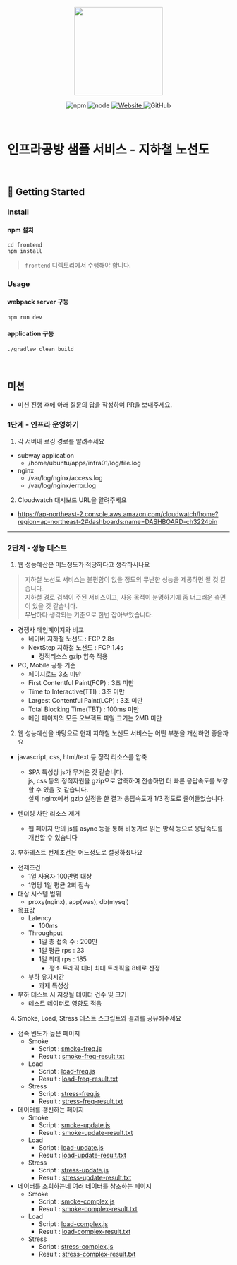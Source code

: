 <p align="center">
    <img width="200px;" src="https://raw.githubusercontent.com/woowacourse/atdd-subway-admin-frontend/master/images/main_logo.png"/>
</p>
<p align="center">
  <img alt="npm" src="https://img.shields.io/badge/npm-%3E%3D%205.5.0-blue">
  <img alt="node" src="https://img.shields.io/badge/node-%3E%3D%209.3.0-blue">
  <a href="https://edu.nextstep.camp/c/R89PYi5H" alt="nextstep atdd">
    <img alt="Website" src="https://img.shields.io/website?url=https%3A%2F%2Fedu.nextstep.camp%2Fc%2FR89PYi5H">
  </a>
  <img alt="GitHub" src="https://img.shields.io/github/license/next-step/atdd-subway-service">
</p>

<br>

# 인프라공방 샘플 서비스 - 지하철 노선도

<br>

## 🚀 Getting Started

### Install
#### npm 설치
```
cd frontend
npm install
```
> `frontend` 디렉토리에서 수행해야 합니다.

### Usage
#### webpack server 구동
```
npm run dev
```
#### application 구동
```
./gradlew clean build
```
<br>

## 미션

* 미션 진행 후에 아래 질문의 답을 작성하여 PR을 보내주세요.

### 1단계 - 인프라 운영하기
1. 각 서버내 로깅 경로를 알려주세요
- subway application
  - /home/ubuntu/apps/infra01/log/file.log
- nginx
  - /var/log/nginx/access.log
  - /var/log/nginx/error.log

2. Cloudwatch 대시보드 URL을 알려주세요
- https://ap-northeast-2.console.aws.amazon.com/cloudwatch/home?region=ap-northeast-2#dashboards:name=DASHBOARD-ch3224bin
---

### 2단계 - 성능 테스트
1. 웹 성능예산은 어느정도가 적당하다고 생각하시나요

> 지하철 노선도 서비스는 불편함이 없을 정도의 무난한 성능을 제공하면 될 것 같습니다.  
> 지하철 경로 검색이 주된 서비스이고, 사용 목적이 분명하기에 좀 너그러운 측면이 있을 것 같습니다.   
> **무난**하다 생각되는 기준으로 한번 잡아보았습니다.

- 경쟁사 메인페이지와 비교
  - 네이버 지하철 노선도 : FCP 2.8s
  - NextStep 지하철 노선도 : FCP 1.4s
    - 정적리소스 gzip 압축 적용
- PC, Mobile 공통 기준
  - 페이지로드 3초 미만
  - First Contentful Paint(FCP) : 3초 미만
  - Time to Interactive(TTI) : 3초 미만
  - Largest Contentful Paint(LCP) : 3초 미만
  - Total Blocking Time(TBT) : 100ms 미만
  - 메인 페이지의 모든 오브젝트 파일 크기는 2MB 미만

2. 웹 성능예산을 바탕으로 현재 지하철 노선도 서비스는 어떤 부분을 개선하면 좋을까요

- javascript, css, html/text 등 정적 리소스를 압축
  - SPA 특성상 js가 무거운 것 같습니다.  
  js, css 등의 정적자원을 gzip으로 압축하여 전송하면 더 빠른 응답속도를 보장 할 수 있을 것 같습니다.  
  실제 nginx에서 gzip 설정을 한 결과 응답속도가 1/3 정도로 줄어들었습니다.

- 렌더링 차단 리소스 제거
  - 웹 페이지 안의 js를 async 등을 통해 비동기로 읽는 방식 등으로 응답속도를 개선할 수 있습니다

3. 부하테스트 전제조건은 어느정도로 설정하셨나요

- 전제조건
  - 1일 사용자 100만명 대상
  - 1명당 1일 평균 2회 접속
- 대상 시스템 범위
  - proxy(nginx), app(was), db(mysql)
- 목표값
  - Latency
    - 100ms
  - Throughput
    - 1일 총 접속 수 : 200만
    - 1일 평균 rps : 23
    - 1일 최대 rps : 185
      - 평소 트래픽 대비 최대 트래픽을 8배로 산정
  - 부하 유지시간
    - 과제 특성상 
- 부하 테스트 시 저장될 데이터 건수 및 크기
  - 테스트 데이터로 영향도 적음

4. Smoke, Load, Stress 테스트 스크립트와 결과를 공유해주세요

- 접속 빈도가 높은 페이지
  - Smoke
    - Script : [smoke-freq.js](/k6/smoke-freq.js])
    - Result : [smoke-freq-result.txt](/k6/smoke-freq-result.txt])
  - Load
    - Script : [load-freq.js](/k6/load-freq.js])
    - Result : [load-freq-result.txt](/k6/load-freq-result.txt])
  - Stress
    - Script : [stress-freq.js](/k6/stress-freq.js])
    - Result : [stress-freq-result.txt](/k6/stress-freq-result.txt])
- 데이터를 갱신하는 페이지
  - Smoke
    - Script : [smoke-update.js](/k6/smoke-update.js])
    - Result : [smoke-update-result.txt](/k6/smoke-update-result.txt])
  - Load
    - Script : [load-update.js](/k6/load-update.js])
    - Result : [load-update-result.txt](/k6/load-update-result.txt])
  - Stress
    - Script : [stress-update.js](/k6/stress-update.js])
    - Result : [stress-update-result.txt](/k6/stress-update-result.txt])
- 데이터를 조회하는데 여러 데이터를 참조하는 페이지
  - Smoke
    - Script : [smoke-complex.js](/k6/smoke-complex.js])
    - Result : [smoke-complex-result.txt](/k6/smoke-complex-result.txt])
  - Load
    - Script : [load-complex.js](/k6/load-complex.js])
    - Result : [load-complex-result.txt](/k6/load-complex-result.txt])
  - Stress
    - Script : [stress-complex.js](/k6/stress-complex.js])
    - Result : [stress-complex-result.txt](/k6/stress-complex-result.txt])

